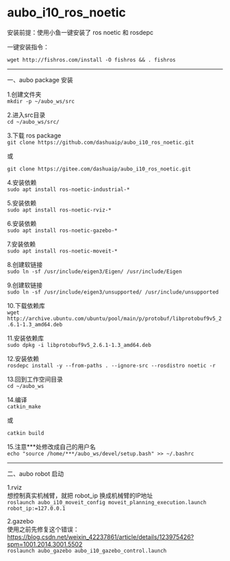 # aubo_i10_ros_noetic

安装前提：使用小鱼一键安装了 ros noetic 和 rosdepc

一键安装指令：
```
wget http://fishros.com/install -O fishros && . fishros
```
---
一、aubo package 安装

1.创建文件夹  
```mkdir -p ~/aubo_ws/src```

2.进入src目录   
```cd ~/aubo_ws/src/```

3.下载 ros package  
```git clone https://github.com/dashuaip/aubo_i10_ros_noetic.git```

或  

```git clone https://gitee.com/dashuaip/aubo_i10_ros_noetic.git```

4.安装依赖  
```sudo apt install ros-noetic-industrial-*```

5.安装依赖  
```sudo apt install ros-noetic-rviz-*```

6.安装依赖  
```sudo apt install ros-noetic-gazebo-*```

7.安装依赖  
```sudo apt install ros-noetic-moveit-*```

8.创建软链接  
```sudo ln -sf /usr/include/eigen3/Eigen/ /usr/include/Eigen```

9.创建软链接  
```sudo ln -sf /usr/include/eigen3/unsupported/ /usr/include/unsupported```

10.下载依赖库   
```wget http://archive.ubuntu.com/ubuntu/pool/main/p/protobuf/libprotobuf9v5_2.6.1-1.3_amd64.deb```

11.安装依赖库   
```sudo dpkg -i libprotobuf9v5_2.6.1-1.3_amd64.deb```

12.安装依赖   
```rosdepc install -y --from-paths . --ignore-src --rosdistro noetic -r```

13.回到工作空间目录  
```cd ~/aubo_ws```

14.编译  
```catkin_make```

或  

```catkin build```

15.注意***处修改成自己的用户名   
```echo "source /home/***/aubo_ws/devel/setup.bash" >> ~/.bashrc```

---
二、aubo robot 启动

1.rviz  
想控制真实机械臂，就把 robot_ip 换成机械臂的IP地址  
```roslaunch aubo_i10_moveit_config moveit_planning_execution.launch robot_ip:=127.0.0.1```

2.gazebo  
使用之前先修复这个错误：https://blog.csdn.net/weixin_42237861/article/details/123975426?spm=1001.2014.3001.5502  
```roslaunch aubo_gazebo aubo_i10_gazebo_control.launch```
